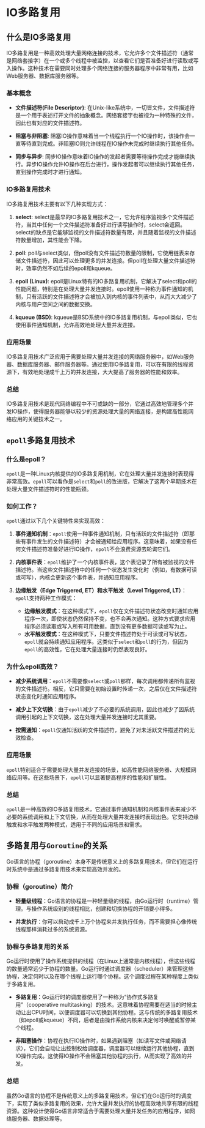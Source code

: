 # IO多路复用
## 什么是IO多路复用
IO多路复用是一种高效处理大量网络连接的技术，它允许多个文件描述符（通常是网络套接字）在一个或多个线程中被监控，以查看它们是否准备好进行读取或写入操作。这种技术在需要同时处理多个网络连接的服务器程序中非常有用，比如Web服务器、数据库服务器等。

### 基本概念

- **文件描述符(File Descriptor)**: 在Unix-like系统中，一切皆文件，文件描述符是一个用于表述打开文件的抽象概念。网络套接字也被视为一种特殊的文件，因此也有对应的文件描述符。

- **阻塞与非阻塞**: 阻塞IO操作意味着当一个线程执行一个IO操作时，该操作会一直等待直到完成。非阻塞IO则允许线程在IO操作未完成时继续执行其他任务。

- **同步与异步**: 同步IO操作意味着IO操作的发起者需要等待操作完成才能继续执行。异步IO操作允许IO操作在后台进行，操作发起者可以继续执行其他任务，直到操作完成时才进行通知。

### IO多路复用技术

IO多路复用技术主要有以下几种实现方式：

1. **select**: select是最早的IO多路复用技术之一，它允许程序监视多个文件描述符，当其中任何一个文件描述符准备好进行读写操作时，select会返回。select的缺点是它能够监视的文件描述符数量有限，并且随着监视的文件描述符数量增加，其性能会下降。

2. **poll**: poll与select类似，但poll没有文件描述符数量的限制，它使用链表来存储文件描述符，因此可以处理更多的并发连接。但poll在处理大量文件描述符时，效率仍然不如后续的epoll和kqueue。

3. **epoll (Linux)**: epoll是Linux特有的IO多路复用机制，它解决了select和poll的性能问题，特别是在处理大量并发连接时。epoll使用一种称为事件通知的机制，只有活跃的文件描述符才会被加入到内核的事件列表中，从而大大减少了内核与用户空间之间的数据交换。

4. **kqueue (BSD)**: kqueue是BSD系统中的IO多路复用机制，与epoll类似，它也使用事件通知机制，允许高效地处理大量并发连接。

### 应用场景

IO多路复用技术广泛应用于需要处理大量并发连接的网络服务器中，如Web服务器、数据库服务器、邮件服务器等。通过使用IO多路复用，可以在有限的线程资源下，有效地处理成千上万的并发连接，大大提高了服务器的性能和效率。

### 总结

IO多路复用技术是现代网络编程中不可或缺的一部分，它通过高效地管理多个并发IO操作，使得服务器能够以较少的资源处理大量的网络连接，是构建高性能网络应用的关键技术之一。

## `epoll`多路复用技术
### 什么是epoll？

`epoll`是一种Linux内核提供的IO多路复用机制，它在处理大量并发连接时表现得非常高效。`epoll`可以看作是`select`和`poll`的改进版，它解决了这两个早期技术在处理大量文件描述符时的性能瓶颈。

### 如何工作？

`epoll`通过以下几个关键特性来实现高效：

1. **事件通知机制**：`epoll`使用一种事件通知机制，只有活跃的文件描述符（即那些有事件发生的文件描述符）才会被通知给应用程序。这意味着，如果没有任何文件描述符准备好进行IO操作，`epoll`不会浪费资源去轮询它们。

2. **内核事件表**：`epoll`维护了一个内核事件表，这个表记录了所有被监视的文件描述符。当这些文件描述符中的任何一个状态发生变化时（例如，有数据可读或可写），内核会更新这个事件表，并通知应用程序。

3. **边缘触发（Edge Triggered, ET）和水平触发（Level Triggered, LT）**：`epoll`支持两种工作模式：
   - **边缘触发模式**：在这种模式下，`epoll`仅在文件描述符状态改变时通知应用程序一次，即使状态仍然保持不变，也不会再次通知。这种方式要求应用程序必须读取或写入所有可用数据，直到没有更多数据可读或写为止。
   - **水平触发模式**：在这种模式下，只要文件描述符处于可读或可写状态，`epoll`就会持续通知应用程序。这类似于`select`和`poll`的行为，但因为`epoll`的高效性，它在处理大量连接时仍然表现良好。

### 为什么epoll高效？

- **减少系统调用**：`epoll`不需要像`select`或`poll`那样，每次调用都传递所有监视的文件描述符。相反，它只需要在初始设置时传递一次，之后仅在文件描述符状态变化时通知应用程序。
  
- **减少上下文切换**：由于`epoll`减少了不必要的系统调用，因此也减少了因系统调用引起的上下文切换，这在处理大量并发连接时尤其重要。

- **按需通知**：`epoll`仅通知活跃的文件描述符，避免了对未活跃文件描述符的无效检查。

### 应用场景

`epoll`特别适合于需要处理大量并发连接的场景，如高性能网络服务器、大规模网络应用等。在这些场景下，`epoll`可以显著提高程序的性能和扩展性。

### 总结

`epoll`是一种高效的IO多路复用技术，它通过事件通知机制和内核事件表来减少不必要的系统调用和上下文切换，从而在处理大量并发连接时表现出色。它支持边缘触发和水平触发两种模式，适用于不同的应用场景和需求。

## 多路复用与`Goroutine`的关系
Go语言的协程（goroutine）本身不是传统意义上的多路复用技术，但它们在运行时系统中是通过多路复用技术来实现高效并发的。

### 协程（goroutine）简介

- **轻量级线程**：Go语言的协程是一种轻量级的线程，由Go运行时（runtime）管理。与操作系统级别的线程相比，创建和切换协程的开销要小得多。

- **并发执行**：你可以启动成千上万个协程来并发执行任务，而不需要担心像传统线程那样消耗过多的系统资源。

### 协程与多路复用的关系

Go运行时使用了操作系统提供的线程（在Linux上通常是内核线程），但这些线程的数量通常远少于协程的数量。Go运行时通过调度器（scheduler）来管理这些协程，决定何时以及在哪个线程上运行哪个协程。这个调度过程在某种程度上类似于多路复用。

- **多路复用**：Go运行时的调度器使用了一种称为“协作式多路复用”（cooperative multitasking）的技术。这意味着协程需要在适当的时候主动让出CPU时间，以便调度器可以切换到其他协程。这与传统的多路复用技术（如epoll或kqueue）不同，后者是由操作系统内核来决定何时唤醒或暂停某个线程。

- **非阻塞操作**：协程在执行IO操作时，如果遇到阻塞（如读写文件或网络请求），它们会自动让出控制权给调度器，调度器可以继续运行其他协程，直到IO操作完成。这使得IO操作不会阻塞其他协程的执行，从而实现了高效的并发。

### 总结

虽然Go语言的协程不是传统意义上的多路复用技术，但它们在Go运行时的调度下，实现了类似多路复用的效果，允许大量并发执行的协程高效地共享有限的线程资源。这种设计使得Go语言非常适合于需要处理大量并发任务的应用程序，如网络服务器、数据处理等。